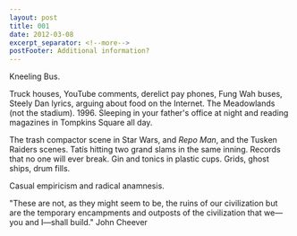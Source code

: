 ```yaml
---
layout: post
title: 001
date: 2012-03-08
excerpt_separator: <!--more-->
postFooter: Additional information?
---
```


Kneeling Bus.

Truck houses, YouTube comments, derelict pay phones, Fung Wah buses, Steely Dan lyrics, arguing about food on the Internet. The Meadowlands (not the stadium). 1996. Sleeping in your father's office at night and reading magazines in Tompkins Square all day.

The trash compactor scene in Star Wars, and <em>Repo Man</em>, and the Tusken Raiders scenes. Tatís hitting two grand slams in the same inning. Records that no one will ever break. Gin and tonics in plastic cups. Grids, ghost ships, drum fills.

Casual empiricism and radical anamnesis.

"These are not, as they might seem to be, the ruins of our civilization but are the temporary encampments and outposts of the civilization that we—you and I—shall build." John Cheever